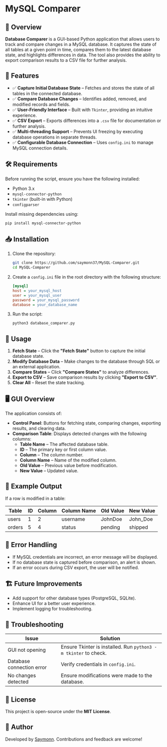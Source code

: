 # MySQL Comparer

## 📌 Overview

**Database Comparer** is a GUI-based Python application that allows users to track and compare changes in a MySQL database. It captures the state of all tables at a given point in time, compares them to the latest database state, and highlights differences in data. The tool also provides the ability to export comparison results to a CSV file for further analysis.

## 🎯 Features

- ✅ **Capture Initial Database State** – Fetches and stores the state of all tables in the connected database.
- ✅ **Compare Database Changes** – Identifies added, removed, and modified records and fields.
- ✅ **User-Friendly Interface** – Built with `Tkinter`, providing an intuitive experience.
- ✅ **CSV Export** – Exports differences into a `.csv` file for documentation or further analysis.
- ✅ **Multi-threading Support** – Prevents UI freezing by executing database operations in separate threads.
- ✅ **Configurable Database Connection** – Uses `config.ini` to manage MySQL connection details.

## 🛠️ Requirements

Before running the script, ensure you have the following installed:

- Python 3.x
- `mysql-connector-python`
- `tkinter` (built-in with Python)
- `configparser`

Install missing dependencies using:

```bash
pip install mysql-connector-python
```

## 📥 Installation

1. Clone the repository:

   ```bash
   git clone https://github.com/saymonn37/MySQL-Comparer.git
   cd MySQL-Comparer
   ```

2. Create a `config.ini` file in the root directory with the following structure:

   ```ini
   [mysql]
   host = your_mysql_host
   user = your_mysql_user
   password = your_mysql_password
   database = your_database_name
   ```

3. Run the script:

   ```bash
   python3 database_comparer.py
   ```

## 🚀 Usage

1. **Fetch State** – Click the **"Fetch State"** button to capture the initial database state.
2. **Modify Database Data** – Make changes to the database through SQL or an external application.
3. **Compare States** – Click **"Compare States"** to analyze differences.
4. **Export to CSV** – Save comparison results by clicking **"Export to CSV"**.
5. **Clear All** – Reset the state tracking.

## 🖥️ GUI Overview

The application consists of:

- **Control Panel**: Buttons for fetching state, comparing changes, exporting results, and clearing data.
- **Comparison Table**: Displays detected changes with the following columns:
  - **Table Name** – The affected database table.
  - **ID** – The primary key or first column value.
  - **Column** – The column number.
  - **Column Name** – Name of the modified column.
  - **Old Value** – Previous value before modification.
  - **New Value** – Updated value.

## 📜 Example Output

If a row is modified in a table:

| Table  | ID | Column | Column Name | Old Value | New Value |
|--------|----|--------|-------------|-----------|-----------|
| users  | 1  | 2      | username    | JohnDoe   | John_Doe  |
| orders | 5  | 4      | status      | pending   | shipped   |

## 🛑 Error Handling

- If MySQL credentials are incorrect, an error message will be displayed.
- If no database state is captured before comparison, an alert is shown.
- If an error occurs during CSV export, the user will be notified.

## 🏗️ Future Improvements

- Add support for other database types (PostgreSQL, SQLite).
- Enhance UI for a better user experience.
- Implement logging for troubleshooting.

## 🔧 Troubleshooting

| Issue | Solution |
|------|---------|
| GUI not opening | Ensure Tkinter is installed. Run `python3 -m tkinter` to check. |
| Database connection error | Verify credentials in `config.ini`. |
| No changes detected | Ensure modifications were made to the database. |

## 📝 License

This project is open-source under the **MIT License**.

## 👥 Author

Developed by [Saymonn](https://github.com/saymonn37). Contributions and feedback are welcome!
